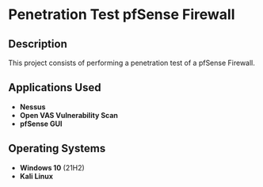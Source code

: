 <h1>Penetration Test pfSense Firewall</h1>


<h2>Description</h2>
This project consists of performing a penetration test of a pfSense Firewall.
<br />


<h2>Applications Used</h2>

- <b>Nessus</b> 
- <b>Open VAS Vulnerability Scan</b>
- <b>pfSense GUI</b> 

<h2>Operating Systems</h2>

- <b>Windows 10</b> (21H2)
- <b>Kali Linux</b> 

<!--
 ```diff
- text in red
+ text in green
! text in orange
# text in gray
@@ text in purple (and bold)@@
```
--!>
